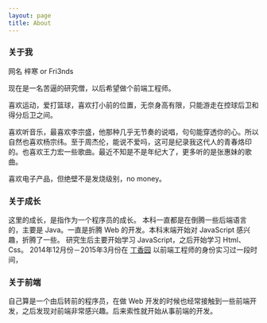 ```yaml
---
layout: page
title: About
---
```



### 关于我
网名 梓寒 or Fri3nds

现在是一名苦逼的研究僧，以后希望做个前端工程师。

喜欢运动，爱打篮球，喜欢打小前的位置，无奈身高有限，只能游走在控球后卫和得分后卫之间。

喜欢听音乐，最喜欢李宗盛，他那种几乎无节奏的说唱，句句能穿透你的心。所以自然也喜欢杨宗纬。至于周杰伦，能说不爱吗，这可是纪录我这代人的青春烙印的。也喜欢王力宏一些歌曲。最近不知是不是年纪大了，更多听的是张惠妹的歌曲。

喜欢电子产品，但绝壁不是发烧级别，no money。

### 关于成长
这里的成长，是指作为一个程序员的成长。
本科一直都是在倒腾一些后端语言的，主要是 Java。一直是折腾 Web 的开发。本科末端开始对 JavaScript 感兴趣，折腾了一些。
研究生后主要开始学习 JavaScript，之后开始学习 Html、Css。
2014年12月份－2015年3月份在 <a href="http://www.dxy.cn/" alt="丁香园—医学药学生命科学专业网站">丁香园</a> 以前端工程师的身份实习过一段时间，

### 关于前端
自己算是一个由后转前的程序员，在做 Web 开发的时候也经常接触到一些前端开发，之后发现对前端非常感兴趣。后来索性就开始从事前端的开发。

